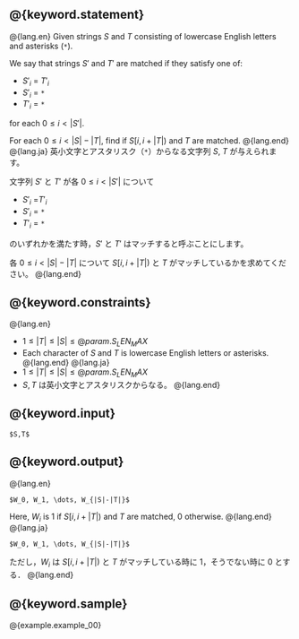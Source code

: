 ## @{keyword.statement}

@{lang.en}
Given strings $S$ and $T$ consisting of lowercase English letters and asterisks (`*`).

We say that strings $S'$ and $T'$ are matched if they satisfy one of:

* $S'_i$ = $T'_i$
* $S'_i$ = `*`
* $T'_i$ = `*`

for each $0\leq i<|S'|$.

For each $0\leq i<|S|-|T|$, find if $S[i,i+|T|)$ and $T$ are matched.
@{lang.end}
@{lang.ja}
英小文字とアスタリスク（`*`）からなる文字列 $S$, $T$ が与えられます。

文字列 $S'$ と $T'$ が各 $0\leq i<|S'|$ について

* $S'_i$ =$T'_i$
* $S'_i$ = `*`
* $T'_i$ = `*`

のいずれかを満たす時，$S'$ と $T'$ はマッチすると呼ぶことにします。

各 $0\leq i<|S|-|T|$ について $S[i,i+|T|)$ と $T$ がマッチしているかを求めてください。
@{lang.end}

## @{keyword.constraints}

@{lang.en}
- $1 \leq |T| \leq |S| \leq @{param.S_LEN_MAX}$
- Each character of $S$ and $T$ is lowercase English letters or asterisks.
@{lang.end}
@{lang.ja}
- $1 \leq |T| \leq |S| \leq @{param.S_LEN_MAX}$
- $S,T$ は英小文字とアスタリスクからなる。
@{lang.end}

## @{keyword.input}

```
$S,T$
```

## @{keyword.output}
@{lang.en}
```
$W_0, W_1, \dots, W_{|S|-|T|}$
```
Here, $W_i$ is $1$ if $S[i,i+|T|)$ and $T$ are matched, $0$ otherwise.
@{lang.end}
@{lang.ja}
```
$W_0, W_1, \dots, W_{|S|-|T|}$
```
ただし，$W_i$ は $S[i,i+|T|)$ と $T$ がマッチしている時に $1$，そうでない時に $0$ とする．
@{lang.end}
## @{keyword.sample}

@{example.example_00}